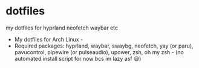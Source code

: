 # dotfiles
my dotfiles for hyprland neofetch waybar etc

- My dotfiles for Arch Linux -
- Required packages: hyprland, waybar, swaybg, neofetch, yay (or paru), pavucontrol, pipewire (or pulseaudio), upower, zsh, oh my zsh -
(no automated install script for now bcs im lazy asf 😪)
